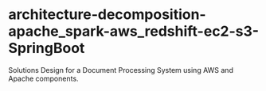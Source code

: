 # architecture-decomposition-apache_spark-aws_redshift-ec2-s3-SpringBoot
Solutions Design for a Document Processing System using AWS and Apache components. 
